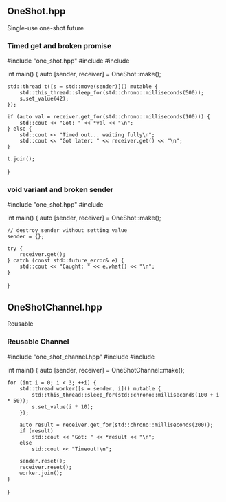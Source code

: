 ## OneShot.hpp

Single-use one-shot future

### Timed get and broken promise

#include "one_shot.hpp"
#include <iostream>
#include <thread>

int main() {
    auto [sender, receiver] = OneShot<int>::make();

    std::thread t([s = std::move(sender)]() mutable {
        std::this_thread::sleep_for(std::chrono::milliseconds(500));
        s.set_value(42);
    });

    if (auto val = receiver.get_for(std::chrono::milliseconds(100))) {
        std::cout << "Got: " << *val << "\n";
    } else {
        std::cout << "Timed out... waiting fully\n";
        std::cout << "Got later: " << receiver.get() << "\n";
    }

    t.join();
}


### void variant and broken sender

#include "one_shot.hpp"
#include <iostream>

int main() {
    auto [sender, receiver] = OneShot<void>::make();

    // destroy sender without setting value
    sender = {};

    try {
        receiver.get();
    } catch (const std::future_error& e) {
        std::cout << "Caught: " << e.what() << "\n";
    }
}

## OneShotChannel.hpp

Reusable

### Reusable Channel

#include "one_shot_channel.hpp"
#include <iostream>
#include <thread>

int main() {
    auto [sender, receiver] = OneShotChannel<int>::make();

    for (int i = 0; i < 3; ++i) {
        std::thread worker([s = sender, i]() mutable {
            std::this_thread::sleep_for(std::chrono::milliseconds(100 + i * 50));
            s.set_value(i * 10);
        });

        auto result = receiver.get_for(std::chrono::milliseconds(200));
        if (result)
            std::cout << "Got: " << *result << "\n";
        else
            std::cout << "Timeout!\n";

        sender.reset();
        receiver.reset();
        worker.join();
    }
}


